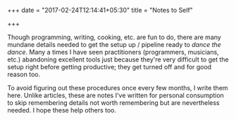 +++
date = "2017-02-24T12:14:41+05:30"
title = "Notes to Self"

+++

Though programming, writing, cooking, etc. are fun to do, there are many mundane details needed to get the setup up / pipeline ready to _dance the dance_.  Many a times I have seen practitioners (programmers, musicians, etc.) abandoning excellent tools just because they're very difficult to get the setup right before getting productive; they get turned off and for good reason too.

To avoid figuring out these procedures once every few months, I write them here.  Unlike articles, these are notes I've written for personal consumption to skip remembering details not worth remembering but are nevertheless needed.  I hope these help others too.
